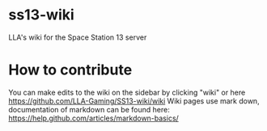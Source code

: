# ss13-wiki
LLA's wiki for the Space Station 13 server

# How to contribute

You can make edits to the wiki on the sidebar by clicking "wiki" or here https://github.com/LLA-Gaming/SS13-wiki/wiki
Wiki pages use mark down, documentation of markdown can be found here: https://help.github.com/articles/markdown-basics/
